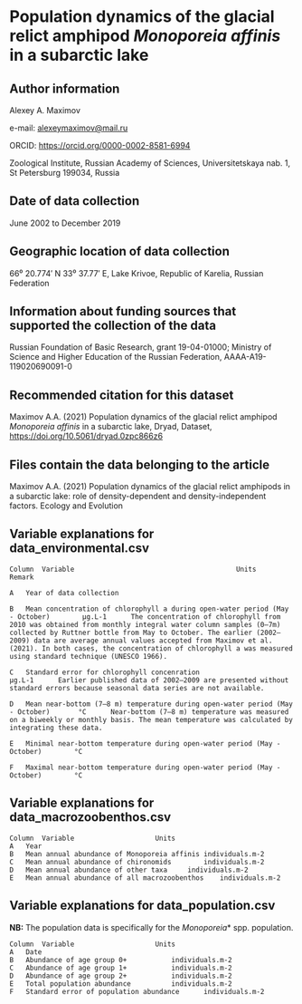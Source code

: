 # ﻿Population dynamics of the glacial relict amphipod *Monoporeia affinis* in a subarctic lake

## Author information 

Alexey A. Maximov

e-mail: alexeymaximov@mail.ru 	

ORCID: https://orcid.org/0000-0002-8581-6994

Zoological Institute, Russian Academy of Sciences, Universitetskaya nab. 1, St Petersburg 199034, Russia

## Date of data collection
June 2002 to December 2019

## Geographic location of data collection
66⁰ 20.774′ N 33⁰ 37.77′ E, Lake Krivoe, Republic of Karelia, Russian Federation

## Information about funding sources that supported the collection of the data
Russian Foundation of Basic Research, grant 19-04-01000; Ministry of Science and Higher Education of the Russian Federation, АААА-А19-119020690091-0


## Recommended citation for this dataset
Maximov A.A. (2021) Population dynamics of the glacial relict amphipod *Monoporeia affinis* in a subarctic lake, Dryad, Dataset, https://doi.org/10.5061/dryad.0zpc866z6


## Files contain the data belonging to the article
Maximov A.A. (2021) Population dynamics of the glacial relict amphipods in a subarctic lake: role of density-dependent and density-independent factors. Ecology and Evolution

## Variable explanations for data_environmental.csv

	Column	Variable										Units		Remark

	A	Year of data collection

	B	Mean concentration of chlorophyll a during open-water period (May - October)		µg.L-1		The concentration of chlorophyll from 2010 was obtained from monthly integral water column samples (0–7m) collected by Ruttner bottle from May to October. The earlier (2002–2009) data are average annual values accepted from Maximov et al. (2021). In both cases, the concentration of chlorophyll a was measured using standard technique (UNESCO 1966).

	C	Standard error for chlorophyll concenration						µg.L-1		Earlier published data of 2002–2009 are presented without standard errors because seasonal data series are not available.

	D	Mean near-bottom (7–8 m) temperature during open-water period (May - October)		°C		Near-bottom (7–8 m) temperature was measured on a biweekly or monthly basis. The mean temperature was calculated by integrating these data.

	E	Minimal near-bottom temperature during open-water period (May - October)		°C		

	F	Maximal near-bottom temperature during open-water period (May - October)		°C		

## Variable explanations for data_macrozoobenthos.csv

	Column	Variable					Units
	A	Year
	B	Mean annual abundance of Monoporeia affinis	individuals.m-2
	C	Mean annual abundance of chironomids		individuals.m-2
	D	Mean annual abundance of other taxa		individuals.m-2
	E	Mean annual abundance of all macrozoobenthos	individuals.m-2

## Variable explanations for data_population.csv 

**NB:** The population data is specifically for the *Monoporeia** spp. population.

	Column	Variable					Units
	A	Date
	B	Abundance of age group 0+			individuals.m-2
	C	Abundance of age group 1+			individuals.m-2
	D	Abundance of age group 2+			individuals.m-2
	E	Total population abundance			individuals.m-2
	F	Standard error of population abundance		individuals.m-2
